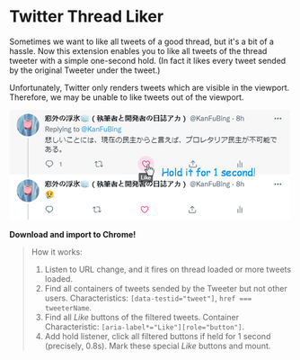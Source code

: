 # Twitter Thread Liker

Sometimes we want to like all tweets of a good thread, but it's a bit of a hassle. Now this extension enables you to like all tweets of the thread tweeter with a simple one-second hold. (In fact it likes every tweet sended by the original Tweeter under the tweet.)

Unfortunately, Twitter only renders tweets which are visible in the viewport. Therefore, we may be unable to like tweets out of the viewport.

![Tutorial](images/eg.png)

**Download and import to Chrome!**

> How it works:
> 
> 1. Listen to URL change, and it fires on thread loaded or more tweets loaded.
> 2. Find all containers of tweets sended by the Tweeter but not other users. Characteristics: `[data-testid="tweet"]`, `href === tweeterName`.
> 3. Find all *Like* buttons of the filtered tweets. Container Characteristic: `[aria-label*="Like"][role="button"]`.
> 4. Add hold listener, click all filtered buttons if held for 1 second (precisely, 0.8s). Mark these special *Like* buttons and mount.
